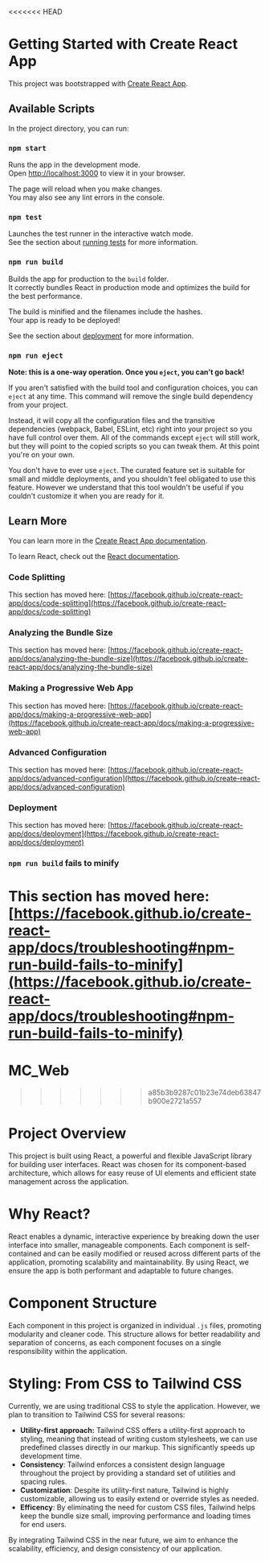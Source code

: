 <<<<<<< HEAD
# Getting Started with Create React App

This project was bootstrapped with [Create React App](https://github.com/facebook/create-react-app).

## Available Scripts

In the project directory, you can run:

### `npm start`

Runs the app in the development mode.\
Open [http://localhost:3000](http://localhost:3000) to view it in your browser.

The page will reload when you make changes.\
You may also see any lint errors in the console.

### `npm test`

Launches the test runner in the interactive watch mode.\
See the section about [running tests](https://facebook.github.io/create-react-app/docs/running-tests) for more information.

### `npm run build`

Builds the app for production to the `build` folder.\
It correctly bundles React in production mode and optimizes the build for the best performance.

The build is minified and the filenames include the hashes.\
Your app is ready to be deployed!

See the section about [deployment](https://facebook.github.io/create-react-app/docs/deployment) for more information.

### `npm run eject`

**Note: this is a one-way operation. Once you `eject`, you can't go back!**

If you aren't satisfied with the build tool and configuration choices, you can `eject` at any time. This command will remove the single build dependency from your project.

Instead, it will copy all the configuration files and the transitive dependencies (webpack, Babel, ESLint, etc) right into your project so you have full control over them. All of the commands except `eject` will still work, but they will point to the copied scripts so you can tweak them. At this point you're on your own.

You don't have to ever use `eject`. The curated feature set is suitable for small and middle deployments, and you shouldn't feel obligated to use this feature. However we understand that this tool wouldn't be useful if you couldn't customize it when you are ready for it.

## Learn More

You can learn more in the [Create React App documentation](https://facebook.github.io/create-react-app/docs/getting-started).

To learn React, check out the [React documentation](https://reactjs.org/).

### Code Splitting

This section has moved here: [https://facebook.github.io/create-react-app/docs/code-splitting](https://facebook.github.io/create-react-app/docs/code-splitting)

### Analyzing the Bundle Size

This section has moved here: [https://facebook.github.io/create-react-app/docs/analyzing-the-bundle-size](https://facebook.github.io/create-react-app/docs/analyzing-the-bundle-size)

### Making a Progressive Web App

This section has moved here: [https://facebook.github.io/create-react-app/docs/making-a-progressive-web-app](https://facebook.github.io/create-react-app/docs/making-a-progressive-web-app)

### Advanced Configuration

This section has moved here: [https://facebook.github.io/create-react-app/docs/advanced-configuration](https://facebook.github.io/create-react-app/docs/advanced-configuration)

### Deployment

This section has moved here: [https://facebook.github.io/create-react-app/docs/deployment](https://facebook.github.io/create-react-app/docs/deployment)

### `npm run build` fails to minify

This section has moved here: [https://facebook.github.io/create-react-app/docs/troubleshooting#npm-run-build-fails-to-minify](https://facebook.github.io/create-react-app/docs/troubleshooting#npm-run-build-fails-to-minify)
=======
# MC_Web
>>>>>>> a85b3b9287c01b23e74deb63847b900e2721a557

# Project Overview
This project is built using React, a powerful and flexible JavaScript library for building user interfaces. React was chosen for its component-based architecture, which allows for easy reuse of UI elements and efficient state management across the application.

# Why React?
React enables a dynamic, interactive experience by breaking down the user interface into smaller, manageable components. Each component is self-contained and can be easily modified or reused across different parts of the application, promoting scalability and maintainability. By using React, we ensure the app is both performant and adaptable to future changes.

# Component Structure
Each component in this project is organized in individual `.js` files, promoting modularity and cleaner code. This structure allows for better readability and separation of concerns, as each component focuses on a single responsibility within the application.

# Styling: From CSS to Tailwind CSS
Currently, we are using traditional CSS to style the application. However, we plan to transition to Tailwind CSS for several reasons:

* **Utility-first approach:** Tailwind CSS offers a utility-first approach to styling, meaning that instead of writing custom stylesheets, we can use predefined classes directly in our markup. This significantly speeds up development time.
* **Consistency**: Tailwind enforces a consistent design language throughout the project by providing a standard set of utilities and spacing rules.
* **Customization**: Despite its utility-first nature, Tailwind is highly customizable, allowing us to easily extend or override styles as needed.
* **Efficency**: By eliminating the need for custom CSS files, Tailwind helps keep the bundle size small, improving performance and loading times for end users.

By integrating Tailwind CSS in the near future, we aim to enhance the scalability, efficiency, and design consistency of our application.